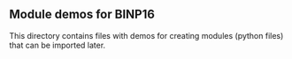 ## Module demos for BINP16

This directory contains files with demos for creating modules (python files) that can be imported later.